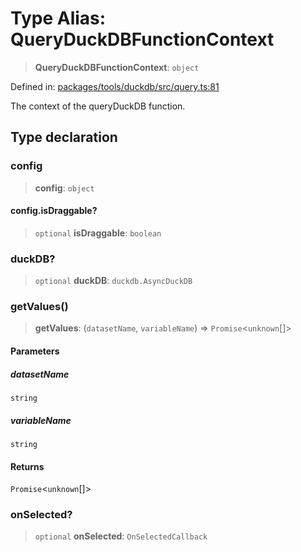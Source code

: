 # Type Alias: QueryDuckDBFunctionContext

> **QueryDuckDBFunctionContext**: `object`

Defined in: [packages/tools/duckdb/src/query.ts:81](https://github.com/GeoDaCenter/openassistant/blob/dc72d81a35cf8e46295657303846fbb4ad891993/packages/tools/duckdb/src/query.ts#L81)

The context of the queryDuckDB function.

## Type declaration

### config

> **config**: `object`

#### config.isDraggable?

> `optional` **isDraggable**: `boolean`

### duckDB?

> `optional` **duckDB**: `duckdb.AsyncDuckDB`

### getValues()

> **getValues**: (`datasetName`, `variableName`) => `Promise`\<`unknown`[]\>

#### Parameters

##### datasetName

`string`

##### variableName

`string`

#### Returns

`Promise`\<`unknown`[]\>

### onSelected?

> `optional` **onSelected**: `OnSelectedCallback`
